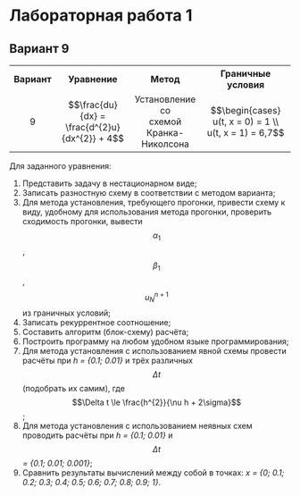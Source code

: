 # Лабораторная работа 1
## Вариант 9

<table style="width:100%">
    <tr>
        <th style="text-align:center; vertical-align:middle">Вариант</th>
        <th style="text-align:center; vertical-align:middle">Уравнение</th>
        <th style="text-align:center; vertical-align:middle">Метод</th>
        <th style="text-align:center; vertical-align:middle">Граничные условия</th>
    </tr>
    <tr>
        <td style="text-align:center; vertical-align:middle">9</td>
        <td style="text-align:center; vertical-align:middle">$$\frac{du}{dx} = \frac{d^{2}u}{dx^{2}} + 4$$</td>
		<td style="text-align:center; vertical-align:middle">Установление со <br> схемой Кранка- <br> Николсона</td>
		<td style="text-align:center; vertical-align:middle">$$\begin{cases} u(t, x = 0) = 1 \\ u(t, x = 1) = 6,7$$</td>
    </tr>
</table>

Для заданного уравнения:
1. Представить задачу в нестационарном виде;
2. Записать разностную схему в соответствии с методом варианта;
3. Для метода установления, требующего прогонки, привести схему к виду, удобному для использования метода прогонки, проверить сходимость прогонки, вывести $$\alpha_1$$, $$\beta_1$$, $$u_N^{n+1}$$ из граничных условий;
4. Записать рекуррентное соотношение;
5. Составить алгоритм (блок-схему) расчёта;
6. Построить программу на любом удобном языке программирования;
7. Для метода установления с использованием явной схемы провести расчёты при <em>h = {0.1; 0.01}</em> и трёх различных $$\Delta t$$ (подобрать их самим), где $$\Delta t \le \frac{h^{2}}{\nu h + 2\sigma}$$;
8. Для метода установления с использованием неявных схем проводить расчёты при <em>h = {0.1; 0.01}</em> и $$\Delta t$$<em> = {0.1; 0.01; 0.001}</em>;
9. Сравнить результаты вычислений между собой в точках: <em>x = {0;</em> <em>0.1;</em> <em>0.2;</em> <em>0.3;</em> <em>0.4;</em> <em>0.5;</em> <em>0.6;</em> <em>0.7;</em> <em>0.8;</em> <em>0.9;</em> <em>1}</em>.
